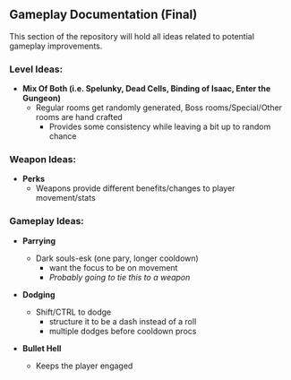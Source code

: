 ## Gameplay Documentation (Final)

This section of the repository will hold all ideas related to potential gameplay improvements. 

### Level Ideas:     
- **Mix Of Both (i.e. Spelunky, Dead Cells, Binding of Isaac, Enter the Gungeon)** 
    - Regular rooms get randomly generated, Boss rooms/Special/Other rooms are hand crafted 
        - Provides some consistency while leaving a bit up to random chance

### Weapon Ideas:
- **Perks**
    - Weapons provide different benefits/changes to player movement/stats 

### Gameplay Ideas: 
- **Parrying** 
    - Dark souls-esk (one pary, longer cooldown)
        - want the focus to be on movement
        - *Probably going to tie this to a weapon*

- **Dodging**   
    - Shift/CTRL to dodge
        - structure it to be a dash instead of a roll
        - multiple dodges before cooldown procs    

- **Bullet Hell**
    - Keeps the player engaged  
